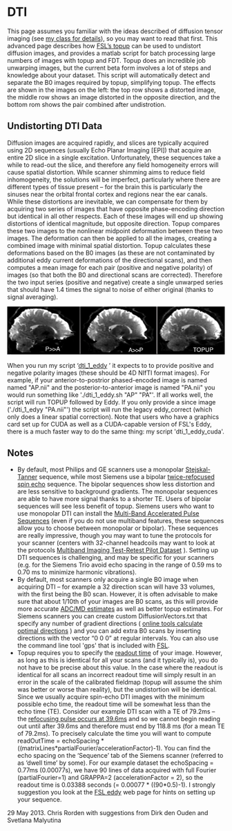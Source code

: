 # DTI

This page assumes you familiar with the ideas described of diffusion tensor imaging (see [my class for details](../psyc589888/index.md)), so you may want to read that first. This advanced page describes how [FSL’s topup](https://fsl.fmrib.ox.ac.uk/fsl/fslwiki/topup) can be used to undistort diffusion images, and provides a matlab script for batch processing large numbers of images with topup and FDT. Topup does an incredible job unwarping images, but the current beta form involves a lot of steps and knowledge about your dataset. This script will automatically detect and separate the B0 images required by topup, simplifying topup. The effects are shown in the images on the left: the top row shows a distorted image, the middle row shows an image distorted in the opposite direction, and the bottom rom shows the pair combined after undistrotion.

## Undistorting DTI Data

Diffusion images are acquired rapidly, and slices are typically acquired using 2D sequences (usually Echo Planar Imaging \[EPI\]) that acquire an entire 2D slice in a single excitation. Unfortunately, these sequences take a while to read-out the slice, and therefore any field homogeneity errors will cause spatial distortion. While scanner shimming aims to reduce field inhomogeneity, the solutions will be imperfect, particularly where there are different types of tissue present – for the brain this is particularly the sinuses near the orbital frontal cortex and regions near the ear canals. While these distortions are inevitable, we can compensate for them by acquiring two series of images that have opposite phase-encoding direction but identical in all other respects. Each of these images will end up showing distortions of identical magnitude, but opposite direction. Topup compares these two images to the nonlinear midpoint deformation between these two images. The deformation can then be applied to all the images, creating a combined image with minimal spatial distortion. Topup calculates these deformations based on the B0 images (as these are not contaminated by additional eddy current deformations of the directional scans), and then computes a mean image for each pair (positive and negative polarity) of images (so that both the B0 and directional scans are corrected). Therefore the two input series (positive and negative) create a single unwarped series that should have 1.4 times the signal to noise of either original (thanks to signal averaging).

![topup_dti](topup_dti.jpg)

When you run my script ‘[dti_1_eddy](https://github.com/neurolabusc/nii_preprocess) ’ it expects to to provide positive and negative polarity images (these should be 4D NIfTI format images). For example, if your anterior-to-postrior phased-encoded image is named named "AP.nii" and the posterior-to-anterior image is named "PA.nii" you would run something like './dti_1_eddy.sh "AP" "PA"'. If all works well, the script will run TOPUP followed by Eddy. If you only provide a since image ('./dti_1_edyy "PA.nii"') the script will run the legacy eddy_correct (which only does a linear spatial correction). Note that users who have a graphics card set up for CUDA as well as a CUDA-capable version of FSL's Eddy, there is a much faster way to do the same thing: my script 'dti_1_eddy_cuda'.

## Notes

 - By default, most Philips and GE scanners use a monopolar [Stejskal-Tanner](https://www.ncbi.nlm.nih.gov/pmc/articles/PMC3003887/) sequence, while most Siemens use a bipolar [twice-refocused spin echo](https://pubmed.ncbi.nlm.nih.gov/12509835) sequence. The bipolar sequences show less distortion and are less sensitive to background gradients. The monopolar sequences are able to have more signal thanks to a shorter TE. Users of bipolar sequences will see less benefit of topup. Siemens users who want to use monopolar DTI can install the [Multi-Band Accelerated Pulse Sequences](https://www.cmrr.umn.edu/multiband/) (even if you do not use multiband features, these sequences allow you to choose between monopolar or bipolar). These sequences are really impressive, though you may want to tune the protocols for your scanner (centers with 32-channel headcoils may want to look at the protocols [Multiband Imaging Test-Retest Pilot Dataset](https://fcon_1000.projects.nitrc.org/indi/pro/eNKI_RS_TRT/FrontPage.html) ). Setting up DTI sequences is challenging, and may be specific for your scanners (e.g. for the Siemens Trio avoid echo spacing in the range of 0.59 ms to 0.70 ms to minimize harmonic vibrations). 
 - By default, most scanners only acquire a single B0 image when acquiring DTI – for example a 32 direction scan will have 33 volumes, with the first being the B0 scan. However, it is often advisable to make sure that about 1/10th of your images are B0 scans, as this will provide more accurate [ADC/MD estimates](https://www.diffusion-imaging.com/2013/02/why-do-we-acquire-b0-images-in-dti-exams.html) as well as better topup estimates. For Siemens scanners you can create custom DiffusionVectors.txt that specify any number of gradient directions ( [online tools calculate optimal directions](http://www.emmanuelcaruyer.com/q-space-sampling.php) ) and you can add extra B0 scans by inserting directions with the vector “0 0 0” at regular intervals. You can also use the command line tool 'gps' that is included with [FSL](https://fsl.fmrib.ox.ac.uk/fslcourse/lectures/practicals/fdt1/index.html#eddy). 
 - Topup requires you to specify the [readout time](https://fsl.fmrib.ox.ac.uk/fsl/fslwiki/topup/ExampleTopupFollowedByApplytopup) of your image. However, as long as this is identical for all your scans (and it typically is), you do not have to be precise about this value. In the case where the readout is identical for all scans an incorrect readout time will simply result in an error in the scale of the calibrated fieldmap (topup will assume the shim was better or worse than reality), but the undistortion will be identical. Since we usually acquire spin-echo DTI images with the minimum possible echo time, the readout time will be somewhat less than the echo time (TE). Consider our example DTI scan with a TE of 79.2ms – the [refocusing pulse occurs at 39.6ms](https://en.wikipedia.org/wiki/Spin_echo) and so we cannot begin reading out until after 39.6ms and therefore must end by 118.8 ms (for a mean TE of 79.2ms). To precisely calculate the time you will want to compute readOutTime = echoSpacing \* ((matrixLines\*partialFourier/accelerationFactor)-1). You can find the echo spacing on the ‘Sequence’ tab of the Siemens scanner (referred to as ‘dwell time’ by some). For our example dataset the echoSpacing = 0.77ms (0.00077s), we have 90 lines of data acquired with full Fourier (partialFourier=1) and GRAPPA=2 (accelerationFactor = 2), so the readout time is 0.03388 seconds (= 0.00077 \* ((90\*0.5)-1). I strongly suggestion you look at the [FSL eddy](https://fsl.fmrib.ox.ac.uk/fsl/fslwiki/eddy#If_you_haven.27t_already_acquired_your_data) web page for hints on setting up your sequence.

29 May 2013. Chris Rorden with suggestions from Dirk den Ouden and Svetlana Malyutina 
